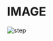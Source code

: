 # IMAGE

 ![step](https://user-images.githubusercontent.com/101561263/164891164-7feceb55-554b-4fae-928d-ac0466d501d1.png)
